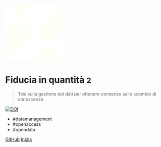 ![logo](assets/icons/lc_logo.svg)

# Fiducia in quantità <small>2</small>

> Tesi sulla gestione dei dati per ottenere consenso sullo scambio di conoscenza

[![DOI](https://zenodo.org/badge/DOI/10.5281/zenodo.4694568.svg)](https://doi.org/10.5281/zenodo.4694568)

- #datamanagement
- #openaccess
- #opendata

[GitHub](https://github.com/DATAPORNme/fiducia)
[Inizia](#intro)
